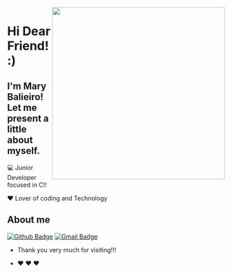 <img align="right" width="400" height="400" src="https://user-images.githubusercontent.com/62717802/108294449-ba428a00-7174-11eb-87eb-24a2ec836cdb.jpg">
 
# Hi Dear Friend! :)
 
## I'm Mary Balieiro! Let me present a little about myself. 
 
:computer: Junior Developer focused in C!!

:heart: Lover of coding and Technology 
 
 
## About me 
[![Github Badge](https://img.shields.io/badge/-Github-000?style=flat-square&logo=Github&logoColor=white&link=link_do_seu_perfil_no_github)]( https://github.com/MaryBalieiro)
 [![Gmail Badge](https://img.shields.io/badge/-Gmail-c14438?style=flat-square&logo=Gmail&logoColor=white&link=mailto:seu_email)](mailto:mari.rayara@gmail.com)
 
-  Thank you very much for visiting!!! 
 
- :heart: :heart: :heart:
